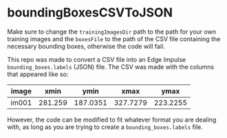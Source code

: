 # boundingBoxesCSVToJSON

Make sure to change the `trainingImagesDir` path to the path for your own training images and the `boxesFile` to the path of the CSV file containing the necessary bounding boxes, otherwise the code will fail.


This repo was made to convert a CSV file into an Edge Impulse `bounding_boxes.labels` (JSON) file.
The CSV was made with the columns that appeared like so:

|image|xmin|ymin|xmax|ymax|
|-----|----|----|----|----|
|im001|281.259|187.0351|327.7279|223.2255|

However, the code can be modified to fit whatever format you are dealing with, 
as long as you are trying to create a `bounding_boxes.labels` file.
